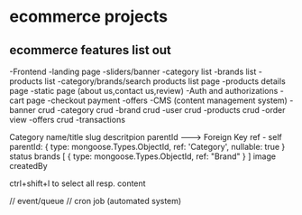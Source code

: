  # ecommerce projects
 ## ecommerce features list out
 -Frontend 
     -landing page 
          -sliders/banner
          -category list
          -brands list 
          -products list
-category/brands/search products list page
     -products details page
     -static page (about us,contact us,review)
     -Auth and authorizations
     -cart page
     -checkout payment
     -offers
-CMS (content management system)
     -banner crud
     -category crud
     -brand crud
     -user crud
     -products crud
     -order view 
     -offers crud
     -transactions 

Category 
name/title 
slug 
descritpion 
parentId ---> Foreign Key 
ref - self 
parentId: { type: mongoose.Types.ObjectId, ref: 'Category', nullable: true }
 status 
 brands [ { type: mongoose.Types.ObjectId, ref: "Brand" } ] 
 image 
 createdBy
   
ctrl+shift+l to select all resp. content

// event/queue
// cron job (automated system)